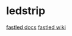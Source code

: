 # ledstrip

[fastled docs](http://fastled.io/docs/3.1)
[fastled wiki](https://github.com/FastLED/FastLED/wiki/Overview)

